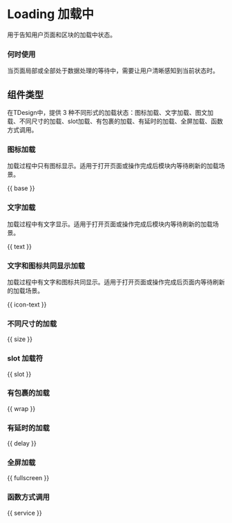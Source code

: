 # Loading 加载中

用于告知用户页面和区块的加载中状态。

### 何时使用

当页面局部或全部处于数据处理的等待中，需要让用户清晰感知到当前状态时。

## 组件类型

在TDesign中，提供 3 种不同形式的加载状态：图标加载、文字加载、图文加载、不同尺寸的加载、slot加载、有包裹的加载、有延时的加载、全屏加载、函数方式调用。

### 图标加载

加载过程中只有图标显示。适用于打开页面或操作完成后模块内等待刷新的加载场景。

{{ base }}

### 文字加载

加载过程中有文字显示。适用于打开页面或操作完成后模块内等待刷新的加载场景。

{{ text }}

### 文字和图标共同显示加载

加载过程中有文字和图标共同显示。适用于打开页面或操作完成后页面内等待刷新的加载场景。

{{ icon-text }}

### 不同尺寸的加载

{{ size }}

### slot 加载符

{{ slot }}

### 有包裹的加载

{{ wrap }}

### 有延时的加载

{{ delay }}

### 全屏加载

{{ fullscreen }}

### 函数方式调用

{{ service }}
